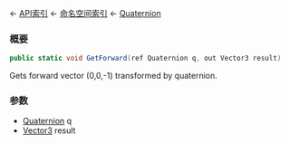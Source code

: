 ← [API索引](Api-Index) ← [命名空间索引](Namespace-Index) ← [Quaternion](VRageMath.Quaternion)

### 概要

```csharp
public static void GetForward(ref Quaternion q, out Vector3 result)
```

Gets forward vector (0,0,-1) transformed by quaternion.

### 参数

* [Quaternion](VRageMath.Quaternion) q
* [Vector3](VRageMath.Vector3) result
